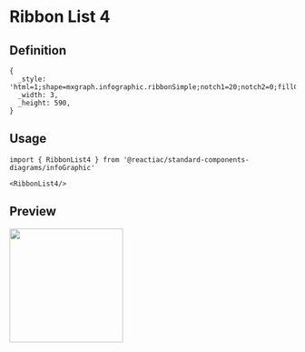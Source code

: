 # Ribbon List 4

## Definition

```
{
  _style: 'html=1;shape=mxgraph.infographic.ribbonSimple;notch1=20;notch2=0;fillColor=#F2931E;strokeColor=none;shadow=1;',
  _width: 3,
  _height: 590,
}
```

## Usage

```
import { RibbonList4 } from '@reactiac/standard-components-diagrams/infoGraphic'

<RibbonList4/>
```

## Preview

<img src="./ribbon-list-4.png" width="200"/>
